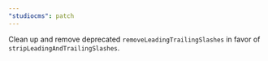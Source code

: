 ```yaml
---
"studiocms": patch
---
```


Clean up and remove deprecated `removeLeadingTrailingSlashes` in favor of `stripLeadingAndTrailingSlashes`.
